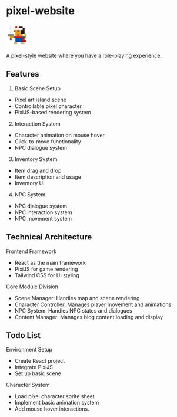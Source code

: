 # pixel-website

<img src="docs/static/img/hero.png" alt="Hero Logo" width="60" height="60" />


A pixel-style website where you have a role-playing experience.

## Features

1. Basic Scene Setup
* Pixel art island scene
* Controllable pixel character
* PixiJS-based rendering system

2. Interaction System
* Character animation on mouse hover
* Click-to-move functionality
* NPC dialogue system

3. Inventory System
* Item drag and drop
* Item description and usage
* Inventory UI

4. NPC System
* NPC dialogue system
* NPC interaction system
* NPC movement system

## Technical Architecture
Frontend Framework
- React as the main framework  
- PixiJS for game rendering  
- Tailwind CSS for UI styling  

Core Module Division
- Scene Manager: Handles map and scene rendering  
- Character Controller: Manages player movement and animations  
- NPC System: Handles NPC states and dialogues  
- Content Manager: Manages blog content loading and display 

## Todo List

Environment Setup
* Create React project  
* Integrate PixiJS  
* Set up basic scene   

Character System
- Load pixel character sprite sheet  
- Implement basic animation system  
- Add mouse hover interactions.

